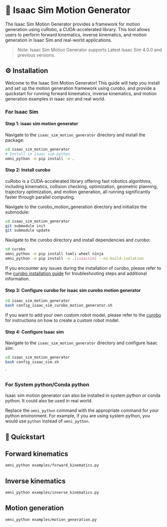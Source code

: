 # 🦴 Isaac Sim Motion Generator

The Isaac Sim Motion Generator provides a framework for motion generation using cuRobo, a CUDA-accelerated library. This tool allows users to perform forward kinematics, inverse kinematics, and motion generation in Isaac Sim and real-world applications.

> Note: Isaac Sim Motion Generator supports Latest Isaac Sim 4.0.0 and previous versions.

## ⚙️ Installation

Welcome to the Isaac Sim Motion Generator! This guide will help you install and set up the motion generation framework using curobo, and provide a quickstart for running forward kinematics, inverse kinematics, and motion generation examples in isaac sim and real world.

### For Isaac Sim

#### Step 1: isaac sim motion generator

Navigate to the `isaac_sim_motion_generator` directory and install the package:

```bash
cd isaac_sim_motion_generator
# Install in isaac sim python
omni_python -m pip install -e .
```

#### Step 2: Install curobo

cuRobo is a CUDA-accelerated library offering fast robotics algorithms, including kinematics, collision checking, optimization, geometric planning, trajectory optimization, and motion generation, all running significantly faster through parallel computing.

Navigate to the curobo_motion_generation directory and initialize the submodule:

```bash
cd isaac_sim_motion_generator
git submodule init
git submodule update
```

Navigate to the curobo directory and install dependencies and curobo:

```bash
cd curobo
omni_python -m pip install tomli wheel ninja
omni_python -m pip install -e .[isaacsim] --no-build-isolation
```

If you encounter any issues during the installation of curobo, please refer to the [curobo installation guide](https://curobo.org/get_started/1_install_instructions.html) for troubleshooting steps and additional information.

#### Step 3: Configure curobo for isaac sim curobo motion generator

```bash
cd isaac_sim_motion_generator
bash config_isaac_sim_curobo_motion_generator.sh
```

If you want to add your own custom robot model, please refer to the [curobo](https://curobo.org/) for instructions on how to create a custom robot model.

#### Step 4: Configure Isaac sim

Navigate to the `isaac_sim_motion_generator` directory and configure Isaac sim:

```bash
cd isaac_sim_motion_generator
bash config_isaac_sim.sh
```

`

### For System python/Conda python

Isaac sim motion generator can also be installed in system python or conda python.
It could also be used in real world.

Replace the `omni_python` command with the appropriate command for your python environment.
For example, if you are using system python, you would use `python` instead of `omni_python`.

## 🏁 Quickstart

## Forward kinematics

```bash
omni_python examples/forward_kinematics.py
```

## Inverse kinematics

```bash
omni_python examples/inverse_kinematics.py
```

## Motion generation

```bash
omni_python examples/motion_generation.py
```
